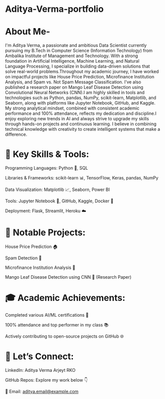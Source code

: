 # Aditya-Verma-portfolio

# About Me-
I'm Aditya Verma, a passionate and ambitious Data Scientist currently pursuing my B.Tech in Computer Science (Information Technology) from Ambalika Institute of Management
and Technology. With a strong foundation in Artificial Intelligence, Machine Learning, and Natural Language Processing, I specialize in building data-driven solutions that
solve real-world problems.Throughout my academic journey, I have worked on impactful projects like House Price Prediction, Microfinance Institution Analysis, and Spam vs.
Not Spam Message Classification. I’ve also published a research paper on Mango Leaf Disease Detection using Convolutional Neural Networks (CNN).I am highly skilled in tools 
and technologies such as Python, pandas, NumPy, scikit-learn, Matplotlib, and Seaborn, along with platforms like Jupyter Notebook, GitHub, and Kaggle. My strong analytical 
mindset, combined with consistent academic performance and 100% attendance, reflects my dedication and discipline.I enjoy exploring new trends in AI and always strive to 
upgrade my skills through hands-on projects and continuous learning. I believe in combining technical knowledge with creativity to create intelligent systems that make a 
difference.

# 💼 Key Skills & Tools:

Programming Languages: Python 🐍, SQL

Libraries & Frameworks: scikit-learn 📊, TensorFlow, Keras, pandas, NumPy

Data Visualization: Matplotlib 📈, Seaborn, Power BI

Tools: Jupyter Notebook 📓, GitHub, Kaggle, Docker 🐳

Deployment: Flask, Streamlit, Heroku ☁️

# 🔧 Notable Projects:

House Price Prediction 🏠

Spam Detection 📧

Microfinance Institution Analysis 💸

Mango Leaf Disease Detection using CNN 🌱 (Research Paper)

# 🎓 Academic Achievements:

Completed various AI/ML certifications 📜

100% attendance and top performer in my class 📚

Actively contributing to open-source projects on GitHub 🌐

# 📩 Let’s Connect:

LinkedIn: Aditya Verma Arjeyt RKO

GitHub Repos: Explore my work below 👇

📧 Email: aditya.email@example.com
